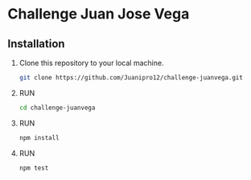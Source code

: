 # Challenge Juan Jose Vega



## Installation

1. Clone this repository to your local machine.

   ```bash
   git clone https://github.com/Juanipro12/challenge-juanvega.git

2. RUN 
   ```bash
   cd challenge-juanvega

3. RUN 
   ```bash
   npm install 

4. RUN 
   ```bash
   npm test

